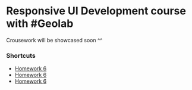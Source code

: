 # Responsive UI Development course with #Geolab
Crousework will be showcased soon ^^


### Shortcuts 

* [Homework 6](https://mitchelidze.github.io/GeoLab/Lessons/Lesson_4/index.html)
* [Homework 6](https://mitchelidze.github.io/GeoLab/Lessons/Lesson_5/index.html)
* [Homework 6](https://mitchelidze.github.io/GeoLab/Lessons/Lesson_6/index.html)
